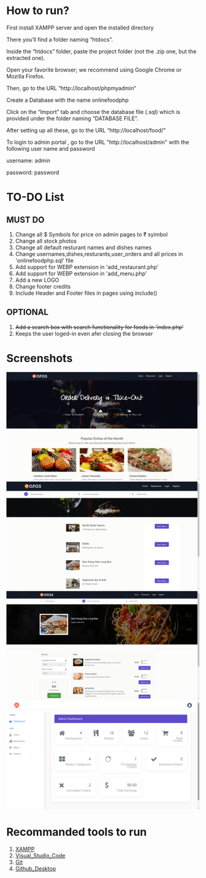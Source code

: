 # How to run?

First install XAMPP server and open the installed directory 

There you’ll find a folder naming “htdocs”.

Inside the “htdocs” folder, paste the project folder (not the .zip one, but the extracted one).

Open your favorite browser; we recommend using Google Chrome or Mozilla Firefox.

Then, go to the URL “http://localhost/phpmyadmin“

Create a Database with the name onlinefoodphp

Click on the “Import” tab and choose the database file (.sql) which is provided under the folder naming “DATABASE FILE”.

After setting up all these, go to the URL “http://localhost/food/"

To login to admin portal , go to the URL "http://localhost/admin" with the following user name and password

username: admin

password: password

# TO-DO List

## MUST DO
1. Change all $ Symbols for price on admin pages to ₹ syimbol
2. Change all stock photos
3. Change all default resturant names and dishes names 
4. Change usernames,dishes,resturants,user_orders and all prices in 'onlinefoodphp.sql' file
5. Add support for WEBP extension in 'add_restaurant.php' 
6. Add support for WEBP extension in 'add_menu.php'
7. Add a new LOGO
8. Change footer credits
9. Include Header and Footer files in pages using include() 

## OPTIONAL
1. ~~<s> Add a search box with search functionality for foods in 'index.php' </s>~~
2. Keeps the user loged-in even afer closing the browser

# Screenshots

![Screenshot](/screenshots/1.png?raw=true "Screenshot")
![Screenshot](/screenshots/2.png?raw=true "Screenshot")
![Screenshot](/screenshots/3.png?raw=true "Screenshot")
![Screenshot](/screenshots/4.png?raw=true "Screenshot")

# Recommanded tools to run
1. [XAMPP](https://www.apachefriends.org/download.html)
2. [Visual_Studio_Code](https://code.visualstudio.com/download)
3. [Git](https://git-scm.com/download/win)
4. [Github_Desktop](https://desktop.github.com/)

